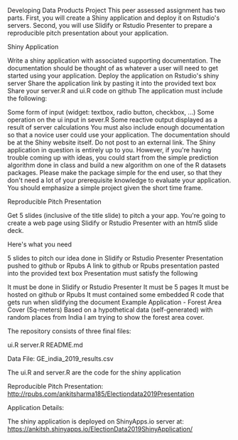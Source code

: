 Developing Data Products Project This peer assessed assignment has two parts. First, you will create a Shiny application and deploy it on Rstudio's servers. Second, you will use Slidify or Rstudio Presenter to prepare a reproducible pitch presentation about your application.

Shiny Application

Write a shiny application with associated supporting documentation. The documentation should be thought of as whatever a user will need to get started using your application. Deploy the application on Rstudio's shiny server Share the application link by pasting it into the provided text box Share your server.R and ui.R code on github The application must include the following:

Some form of input (widget: textbox, radio button, checkbox, ...) Some operation on the ui input in sever.R Some reactive output displayed as a result of server calculations You must also include enough documentation so that a novice user could use your application. The documentation should be at the Shiny website itself. Do not post to an external link. The Shiny application in question is entirely up to you. However, if you're having trouble coming up with ideas, you could start from the simple prediction algorithm done in class and build a new algorithm on one of the R datasets packages. Please make the package simple for the end user, so that they don't need a lot of your prerequisite knowledge to evaluate your application. You should emphasize a simple project given the short time frame.

Reproducible Pitch Presentation

Get 5 slides (inclusive of the title slide) to pitch a your app. You're going to create a web page using Slidify or Rstudio Presenter with an html5 slide deck.

Here's what you need

5 slides to pitch our idea done in Slidify or Rstudio Presenter Presentation pushed to github or Rpubs A link to github or Rpubs presentation pasted into the provided text box Presentation must satisfy the following

It must be done in Slidify or Rstudio Presenter It must be 5 pages It must be hosted on github or Rpubs It must contained some embedded R code that gets run when slidifying the document Example Application - Forest Area Cover (Sq-meters) Based on a hypothetical data (self-generated) with random places from India I am trying to show the forest area cover.

The repository consists of three final files:

ui.R server.R README.md

Data File: GE_india_2019_results.csv

The ui.R and server.R are the code for the shiny application

Reproducible Pitch Presentation: http://rpubs.com/ankitsharma185/Electiondata2019Presentation

Application Details:

The shiny application is deployed on ShinyApps.io server at: https://ankitsh.shinyapps.io/ElectionData2019ShinyApplication/